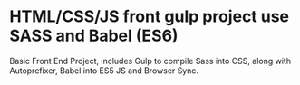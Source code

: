 # HTML/CSS/JS front gulp project use SASS and Babel (ES6)
Basic Front End Project, includes Gulp to compile Sass into CSS, along with Autoprefixer, Babel into ES5 JS and Browser Sync.